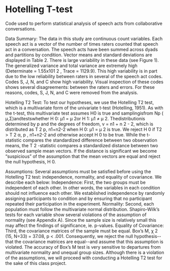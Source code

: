 # Hotelling T-test
Code used to perform statistical analysis of speech acts from collaborative conversations. 

Data Summary:
The data in this study are continuous count variables. Each speech act is a vector of the number of times raters counted that speech act in a conversation. The speech acts have been summed across dyads and partitions by condition. Vector means and standard deviations are displayed in Table 2.
There is large variability in these data (see Figure 1). The generalized variance and total variance are extremely high (Determinate = 1.55x101  2 , Trace = 1129.9). This high variability is in part due to the low reliability between raters in several of the speech act codes. Codes S, J, N, and C show high variability. Visual inspection of these codes shows several disagreements: between the raters and errors. For these reasons, codes, S, J, N, and C were removed from the analysis.

Hotelling T2 Test:
To test our hypotheses, we use the Hotelling T2 test, which is a multivariate form of the univariate t-test (Hotelling, 1951). As with the t-test, this multivariate test assumes  H0  is true and samplingisfrom Np ( μ,Σ)andtestswhether H 0:  μ1 = μ 2or H 1:  μ1 ≠ μ 2. Thedistributionis determined by  p and the degrees of freedom,  v =  n1  + n 2 - 2, which is distributed as  T 2 p, n1+n2-2 when  H 0:   μ1  =  μ 2 is true. We reject  H 0 if  T2  >  T 2 α,  p ,  n1+n2-2 and otherwise accept  H 0 to be true. While the t-statistic compares the standardized difference between two observation means, the T 2 -statistic compares a standardized  distance between two observed sample mean  vectors.  If the distance is significant we become “suspicious” of the assumption that the mean vectors are equal and reject the null hypothesis,  H 0. 

Assumptions:
Several assumptions must be satisfied before using the Hotelling T2   test: independence, normality, and equality of covariance. We describe each below:
Independence:
First, the two groups must be independent of each other. In other words, the variables in each condition should not influence each other. We established independence by randomly assigning participants to condition and by ensuring that no participant repeated their participation in the experiment.
Normality:
Second, each population must follow the multivariate normal distribution. Shapiro-Wilk’s tests for each variable show several violations of the assumption of normality (see Appendix A). Since the sample size is relatively small this may affect the findings of significance, ie. p-values.
Equality of Covariance:
Third, the covariance matrices of the sample must be equal. Box’s M, χ 2   (15, N=33) = 37.08, p < .001. Consequently, we reject the null hypothesis--that the covariance matrices are equal--and assume that this assumption is violated. The accuracy of Box’s M test is very sensitive to departures from multivariate normality and unequal group sizes. Although there is a violation of the assumptions, we will proceed with conducting a Hotelling T2   test for the sake of this class project.
